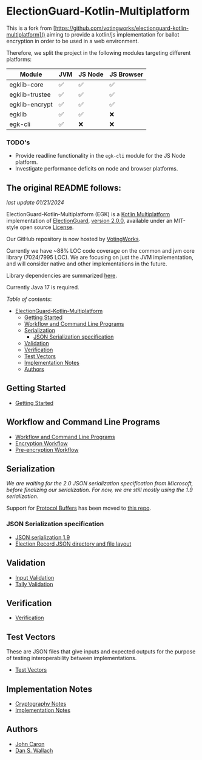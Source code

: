 # ElectionGuard-Kotlin-Multiplatform

This is a fork from [https://github.com/votingworks/electionguard-kotlin-multiplatform]() aiming to provide a kotlin/js implementation for ballot encryption in order to be used in a web environment.

Therefore, we split the project in the following modules targeting different platforms:

| Module         | JVM | JS Node | JS Browser |
|----------------|-----|--------|------------|
| egklib-core    | ✅   | ✅      | ✅          |
| egklib-trustee | ✅   | ✅      | ✅          |
| egklib-encrypt | ✅   | ✅      | ✅          |
| egklib         | ✅   | ✅      | ❌          |
| egk-cli        | ✅   | ❌       | ❌          |

### TODO's
- Provide readline functionality in the `egk-cli` module for the JS Node platform.
- Investigate performance deficits on node and browser platforms.


## The original README follows:
_last update 01/21/2024_

ElectionGuard-Kotlin-Multiplatform (EGK) is a [Kotlin Multiplatform](https://kotlinlang.org/docs/multiplatform.html) 
implementation of 
[ElectionGuard](https://github.com/microsoft/electionguard), 
[version 2.0.0](https://github.com/microsoft/electionguard/releases/download/v2.0/EG_Spec_2_0.pdf), 
available under an MIT-style open source [License](LICENSE). 

Our GitHub repository is now hosted by [VotingWorks](https://www.voting.works/).

Currently we have ~88% LOC code coverage on the common and jvm core library (7024/7995 LOC). We are focusing on just 
the JVM implementation, and will consider native and other implementations in the future. 

Library dependencies are summarized [here](dependencies.txt).

Currently Java 17 is required.

*Table of contents*:
<!-- TOC -->
* [ElectionGuard-Kotlin-Multiplatform](#electionguard-kotlin-multiplatform)
  * [Getting Started](#getting-started)
  * [Workflow and Command Line Programs](#workflow-and-command-line-programs)
  * [Serialization](#serialization)
    * [JSON Serialization specification](#json-serialization-specification)
  * [Validation](#validation)
  * [Verification](#verification)
  * [Test Vectors](#test-vectors)
  * [Implementation Notes](#implementation-notes)
  * [Authors](#authors)
<!-- TOC -->

## Getting Started
* [Getting Started](docs/GettingStarted.md)

## Workflow and Command Line Programs
* [Workflow and Command Line Programs](docs/CommandLineInterface.md)
* [Encryption Workflow](docs/Encryption.md)
* [Pre-encryption Workflow](docs/Preencryption.md)


## Serialization

_We are waiting for the 2.0 JSON serialization specification from Microsoft, before finalizing our serialization. For now,
we are still mostly using the 1.9 serialization._

Support for [Protocol Buffers](https://en.wikipedia.org/wiki/Protocol_Buffers) has been moved to [this repo](https://github.com/JohnLCaron/egk-protobuf).

### JSON Serialization specification
* [JSON serialization 1.9](docs/JsonSerializationSpec1.9.md)
* [Election Record JSON directory and file layout](docs/ElectionRecordJson.md)

## Validation
* [Input Validation](docs/InputValidation.md)
* [Tally Validation](docs/TallyValidation.md)

## Verification
* [Verification](docs/Verification.md)

## Test Vectors
These are JSON files that give inputs and expected outputs for the purpose of testing interoperability between implementations.
* [Test Vectors](docs/TestVectors.md)

## Implementation Notes
* [Cryptography Notes](docs/CryptographyNotes.md)
* [Implementation Notes](docs/ImplementationNotes.md)

## Authors
- [John Caron](https://github.com/JohnLCaron)
- [Dan S. Wallach](https://www.cs.rice.edu/~dwallach/)